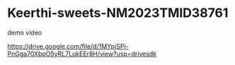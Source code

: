 # Keerthi-sweets-NM2023TMID38761

demo video 

https://drive.google.com/file/d/1MYpjSPi-PnGga70XbpO5yRL7LukEEr8H/view?usp=drivesdk
